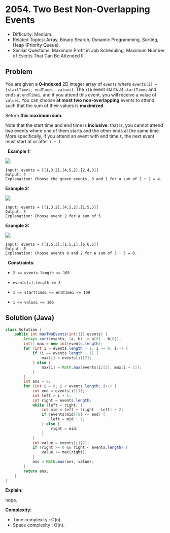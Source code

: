 # 2054. Two Best Non-Overlapping Events

- Difficulty: Medium.
- Related Topics: Array, Binary Search, Dynamic Programming, Sorting, Heap (Priority Queue).
- Similar Questions: Maximum Profit in Job Scheduling, Maximum Number of Events That Can Be Attended II.

## Problem

You are given a **0-indexed** 2D integer array of ```events``` where ```events[i] = [startTimei, endTimei, valuei]```. The ```ith``` event starts at ```startTimei``` and ends at ```endTimei```, and if you attend this event, you will receive a value of ```valuei```. You can choose **at most** **two** **non-overlapping** events to attend such that the sum of their values is **maximized**.

Return **this **maximum** sum.**

Note that the start time and end time is **inclusive**: that is, you cannot attend two events where one of them starts and the other ends at the same time. More specifically, if you attend an event with end time ```t```, the next event must start at or after ```t + 1```.

 
**Example 1:**

![](https://assets.leetcode.com/uploads/2021/09/21/picture5.png)

```
Input: events = [[1,3,2],[4,5,2],[2,4,3]]
Output: 4
Explanation: Choose the green events, 0 and 1 for a sum of 2 + 2 = 4.
```

**Example 2:**

![](https://assets.leetcode.com/uploads/2021/09/21/picture1.png)

```
Input: events = [[1,3,2],[4,5,2],[1,5,5]]
Output: 5
Explanation: Choose event 2 for a sum of 5.
```

**Example 3:**

![](https://assets.leetcode.com/uploads/2021/09/21/picture3.png)

```
Input: events = [[1,5,3],[1,5,1],[6,6,5]]
Output: 8
Explanation: Choose events 0 and 2 for a sum of 3 + 5 = 8.
```

 
**Constraints:**


	
- ```2 <= events.length <= 105```
	
- ```events[i].length == 3```
	
- ```1 <= startTimei <= endTimei <= 109```
	
- ```1 <= valuei <= 106```



## Solution (Java)

```java
class Solution {
    public int maxTwoEvents(int[][] events) {
        Arrays.sort(events, (a, b) -> a[0] - b[0]);
        int[] max = new int[events.length];
        for (int i = events.length - 1; i >= 0; i--) {
            if (i == events.length - 1) {
                max[i] = events[i][2];
            } else {
                max[i] = Math.max(events[i][2], max[i + 1]);
            }
        }
        int ans = 0;
        for (int i = 0; i < events.length; i++) {
            int end = events[i][1];
            int left = i + 1;
            int right = events.length;
            while (left < right) {
                int mid = left + (right - left) / 2;
                if (events[mid][0] <= end) {
                    left = mid + 1;
                } else {
                    right = mid;
                }
            }
            int value = events[i][2];
            if (right >= 0 && right < events.length) {
                value += max[right];
            }
            ans = Math.max(ans, value);
        }
        return ans;
    }
}
```

**Explain:**

nope.

**Complexity:**

* Time complexity : O(n).
* Space complexity : O(n).
